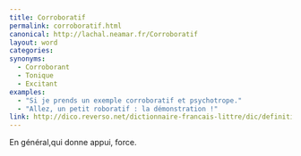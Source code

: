 ```yaml
---
title: Corroboratif
permalink: corroboratif.html
canonical: http://lachal.neamar.fr/Corroboratif
layout: word
categories:
synonyms:
  - Corroborant
  - Tonique
  - Excitant
examples:
  - "Si je prends un exemple corroboratif et psychotrope."
  - "Allez, un petit roboratif : la démonstration !"
link: http://dico.reverso.net/dictionnaire-francais-littre/dic/definition/corroborer/16647
---
```


En général,qui donne appui, force.

